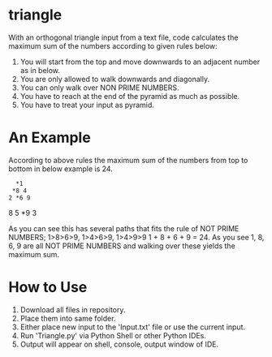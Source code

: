 # triangle

With an orthogonal triangle input from a text file, code calculates the maximum sum of the numbers according to given rules below:

1. You will start from the top and move downwards to an adjacent number as in below.
2. You are only allowed to walk downwards and diagonally.
3. You can only walk over NON PRIME NUMBERS.
4. You have to reach at the end of the pyramid as much as possible.
5. You have to treat your input as pyramid.

# An Example

According to above rules the maximum sum of the numbers from top to bottom in below example is 24.

      *1
     *8 4
    2 *6 9
   8 5 *9 3

As you can see this has several paths that fits the rule of NOT PRIME NUMBERS; 1>8>6>9, 1>4>6>9, 1>4>9>9
1 + 8 + 6 + 9 = 24.  As you see 1, 8, 6, 9 are all NOT PRIME NUMBERS and walking over these yields the maximum sum.

# How to Use

1. Download all files in repository.
2. Place them into same folder.
3. Either place new input to the 'Input.txt' file or use the current input.
4. Run 'Triangle.py' via Python Shell or other Python IDEs.
5. Output will appear on shell, console, output window of IDE.
